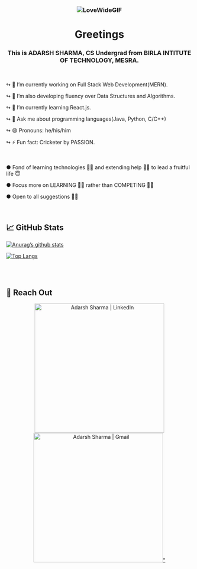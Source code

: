 ### <p align="center">![LoveWideGIF](https://user-images.githubusercontent.com/69284082/155893933-2b95fbbf-c638-44f8-bdb6-15c88724bd5a.gif)</p>


### <h1 align="center">Greetings</h1> 


<h3 align="center">This is ADARSH SHARMA, CS Undergrad from BIRLA INTITUTE OF TECHNOLOGY, MESRA.</h3>
</br>

↬ 🔭 I’m currently working on Full Stack Web Development(MERN).

↬ 🔧 I’m also developing fluency over Data Structures and Algorithms.

↬ 🌱 I’m currently learning React.js.

↬ 💬 Ask me about programming languages(Java, Python, C/C++)

↬ 😄 Pronouns: he/his/him

↬ ⚡ Fun fact: Cricketer by PASSION.

</br>
          
● Fond of learning technologies 👨‍🏫 and extending help 🤝🏿 to lead a fruitful life 😇

● Focus more on LEARNING ✍🏿 rather than COMPETING 💪🏿

● Open to all suggestions ✌🏿


</br>


## 📈 GitHub Stats



[![Anurag’s github stats](https://github-readme-stats.vercel.app/api?username=adi1103sh)](https://github.com/adi1103sh)


[![Top Langs](https://github-readme-stats.vercel.app/api/top-langs/?username=yushi1007&layout=compact)](https://github.com/adi1103sh)


</br>
</br>

## 📧 Reach Out

<p align="center"><a href="https://www.linkedin.com/in/adarshsharma11/"><img src="https://raw.github.com/adi1103sh/adi1103sh/main/assets/Connect with me.gif" alt="Adarsh Sharma | LinkedIn" width="350px"/></a> <a href="https://mail.google.com/mail/u/0/#inbox?compose=CllgCHrglpKPNnCnqDslkCSPDWdzsPhmHhnrDFBSnhqhcDxCgdBJHmsZhJvsKhHZkBRLKbSXxNB"><img src="https://raw.github.com/adi1103sh/adi1103sh/main/assets/Write to me.gif" alt="Adarsh Sharma | Gmail" width="350px"/>" </a></p>
